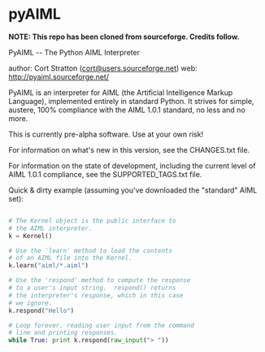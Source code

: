 pyAIML
======

**NOTE: This repo has been cloned from sourceforge. Credits follow.**

PyAIML -- The Python AIML Interpreter

author: Cort Stratton (cort@users.sourceforge.net)
web: http://pyaiml.sourceforge.net/

PyAIML is an interpreter for AIML (the Artificial Intelligence Markup
Language), implemented entirely in standard Python.  It strives for
simple, austere, 100% compliance with the AIML 1.0.1 standard, no less
and no more.

This is currently pre-alpha software.  Use at your
own risk!

For information on what's new in this version, see the
CHANGES.txt file.

For information on the state of development, including 
the current level of AIML 1.0.1 compliance, see the
SUPPORTED_TAGS.txt file.

Quick & dirty example (assuming you've downloaded the
"standard" AIML set):

```python

# The Kernel object is the public interface to
# the AIML interpreter.
k = Kernel()

# Use the 'learn' method to load the contents
# of an AIML file into the Kernel.
k.learn("aiml/*.aiml")

# Use the 'respond' method to compute the response
# to a user's input string.  respond() returns
# the interpreter's response, which in this case
# we ignore.
k.respond("Hello")

# Loop forever, reading user input from the command
# line and printing responses.
while True: print k.respond(raw_input("> "))
```
